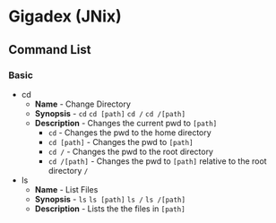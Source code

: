 # Gigadex (JNix)

## Command List

### Basic

+ cd
  + **Name** - Change Directory
  + **Synopsis** - `cd` `cd [path]` `cd /` `cd /[path]`
  + **Description** - Changes the current pwd to `[path]`
    + `cd` - Changes the pwd to the home directory
    + `cd [path]` - Changes the pwd to `[path]`
    + `cd /` - Changes the pwd to the root directory
    + `cd /[path]` - Changes the pwd to `[path]` relative to the root directory `/`
+ ls
  + **Name** - List Files
  + **Synopsis** - `ls` `ls [path]` `ls /` `ls /[path]`
  + **Description** - Lists the the files in `[path]`